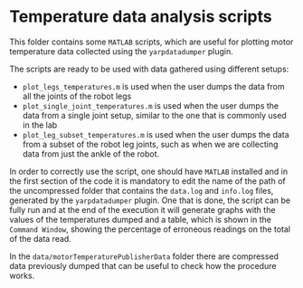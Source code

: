 # Temperature data analysis scripts

This folder contains some `MATLAB` scripts, which are useful for plotting motor temperature data collected using the `yarpdatadumper` plugin.

The scripts are ready to be used with data gathered using different setups:

- `plot_legs_temperatures.m` is used when the user dumps the data from all the joints of the robot legs
- `plot_single_joint_temperatures.m` is used when the user dumps the data from a single joint setup, similar to the one that is commonly used in the lab
- `plot_leg_subset_temperatures.m` is used when the user dumps the data from a subset of the robot leg joints, such as when we are collecting data from just the ankle of the robot.

In order to correctly use the script, one should have `MATLAB` installed and in the first section of the code it is mandatory to edit the name of the path of the uncompressed folder that contains the `data.log` and `info.log` files, generated by the `yarpdatadumper` plugin. 
One that is done, the script can be fully run and at the end of the execution it will generate graphs with the values of the temperatures dumped and a table, which is shown in the `Command Window`, showing the percentage of erroneous readings on the total of the data read.

In the `data/motorTemperaturePublisherData` folder there are compressed data previously dumped that can be useful to check how the procedure works.

